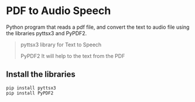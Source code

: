 # PDF to Audio Speech

Python program that reads a pdf file, and convert the text to audio file
using the libraries pyttsx3 and PyPDF2.

> pyttsx3 library for Text to Speech
> 
> PyPDF2 It will help to the text from the PDF
 
## Install the libraries

    pip install pyttsx3
    pip install PyPDF2